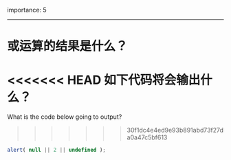 importance: 5

---

# 或运算的结果是什么？

<<<<<<< HEAD
如下代码将会输出什么？
=======
What is the code below going to output?
>>>>>>> 30f1dc4e4ed9e93b891abd73f27da0a47c5bf613

```js
alert( null || 2 || undefined );
```

